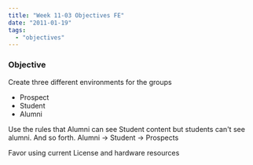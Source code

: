```yaml
---
title: "Week 11-03 Objectives FE"
date: "2011-01-19"
tags: 
  - "objectives"
---
```


### Objective

Create three different environments for the groups

- Prospect
- Student
- Alumni

Use the rules that Alumni can see Student content but students can't see alumni. And so forth. Alumni -> Student -> Prospects

Favor using current License and hardware resources
